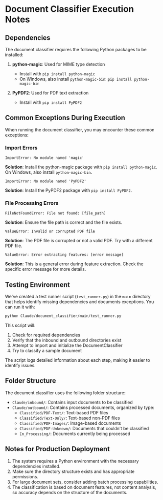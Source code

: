 # Document Classifier Execution Notes

## Dependencies

The document classifier requires the following Python packages to be installed:

1. **python-magic**: Used for MIME type detection
   - Install with `pip install python-magic`
   - On Windows, also install `python-magic-bin`: `pip install python-magic-bin`

2. **PyPDF2**: Used for PDF text extraction
   - Install with `pip install PyPDF2`

## Common Exceptions During Execution

When running the document classifier, you may encounter these common exceptions:

### Import Errors

```
ImportError: No module named 'magic'
```
**Solution**: Install the python-magic package with `pip install python-magic`. On Windows, also install `python-magic-bin`.

```
ImportError: No module named 'PyPDF2'
```
**Solution**: Install the PyPDF2 package with `pip install PyPDF2`.

### File Processing Errors

```
FileNotFoundError: File not found: [file_path]
```
**Solution**: Ensure the file path is correct and the file exists.

```
ValueError: Invalid or corrupted PDF file
```
**Solution**: The PDF file is corrupted or not a valid PDF. Try with a different PDF file.

```
ValueError: Error extracting features: [error message]
```
**Solution**: This is a general error during feature extraction. Check the specific error message for more details.

## Testing Environment

We've created a test runner script (`test_runner.py`) in the `main` directory that helps identify missing dependencies and documents exceptions. You can run it with:

```bash
python Claude/document_classifier/main/test_runner.py
```

This script will:
1. Check for required dependencies
2. Verify that the inbound and outbound directories exist
3. Attempt to import and initialize the DocumentClassifier
4. Try to classify a sample document

The script logs detailed information about each step, making it easier to identify issues.

## Folder Structure

The document classifier uses the following folder structure:

- `Claude/inbound/`: Contains input documents to be classified
- `Claude/outbound/`: Contains processed documents, organized by type:
  - `Classified/PDF-Text/`: Text-based PDF files
  - `Classified/Text-Only/`: Text-based non-PDF files
  - `Classified/PDF-Images/`: Image-based documents
  - `Classified/PDF-Unknown/`: Documents that couldn't be classified
  - `In_Processing/`: Documents currently being processed

## Notes for Production Deployment

1. The system requires a Python environment with the necessary dependencies installed.
2. Make sure the directory structure exists and has appropriate permissions.
3. For large document sets, consider adding batch processing capabilities.
4. The classification is based on document features, not content analysis, so accuracy depends on the structure of the documents.